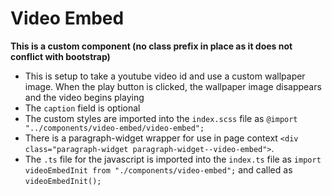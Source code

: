 # Video Embed

**This is a custom component (no class prefix in place as it does not conflict with bootstrap)**

- This is setup to take a youtube video id and use a custom wallpaper image. When the play button is clicked, the wallpaper image disappears and the video begins playing
- The `caption` field is optional
- The custom styles are imported into the `index.scss` file as `@import "../components/video-embed/video-embed";`
- There is a paragraph-widget wrapper for use in page context `<div class="paragraph-widget paragraph-widget--video-embed">`.
- The `.ts` file for the javascript is imported into the `index.ts` file as `import videoEmbedInit from "./components/video-embed";` and called as `videoEmbedInit();`
